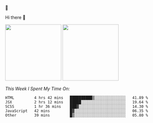 
🚀 


Hi there 👋

<!--
**BambuTeam/BambuTeam** is a ✨ _special_ ✨ repository because its `README.md` (this file) appears on your GitHub profile.

Here are some ideas to get you started:

- 🔭 I’m currently working on ...
- 🌱 I’m currently learning ...
- 👯 I’m looking to collaborate on ...
- 🤔 I’m looking for help with ...
- 💬 Ask me about ...
- 📫 How to reach me: ...
- 😄 Pronouns: ...
- ⚡ Fun fact: ...
-->

<img height="180em" src="https://github-readme-stats.vercel.app/api?username=BambuTeam&show_icons=true&hide_border=true&&count_private=true&include_all_commits=true&theme=dark" />


<img height="180em" src="https://github-readme-stats.vercel.app/api/top-langs/?username=BambuTeam&layout=compact&theme=dark" />





*This Week I Spent My Time On:*
<!--START_SECTION:waka-->
```text
HTML         4 hrs 42 mins   ██████████▒░░░░░░░░░░░░░░   41.89 % 
JSX          2 hrs 12 mins   █████░░░░░░░░░░░░░░░░░░░░   19.64 % 
SCSS         1 hr 36 mins    ███▓░░░░░░░░░░░░░░░░░░░░░   14.30 % 
JavaScript   42 mins         █▓░░░░░░░░░░░░░░░░░░░░░░░   06.35 % 
Other        39 mins         █▒░░░░░░░░░░░░░░░░░░░░░░░   05.80 % 
```
<!--END_SECTION:waka-->
